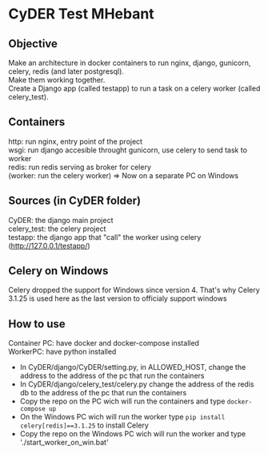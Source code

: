 CyDER Test MHebant
=======

Objective
------

Make an architecture in docker containers to run nginx, django, gunicorn, celery, redis (and later postgresql).  
Make them working together.  
Create a Django app (called testapp) to run a task on a celery worker (called celery_test).  

Containers
-------

http: run nginx, entry point of the project  
wsgi: run django accesible throught gunicorn, use celery to send task to worker  
redis: run redis serving as broker for celery  
(worker: run the celery worker) => Now on a separate PC on Windows

Sources (in CyDER folder)
--------

CyDER: the django main project  
celery_test: the celery project  
testapp: the django app that "call" the worker using celery (http://127.0.0.1/testapp/)

Celery on Windows
-------

Celery dropped the support for Windows since version 4. That's why Celery 3.1.25 is used here as the last version to officialy support windows

How to use
---------

Container PC: have docker and docker-compose installed  
WorkerPC: have python installed

- In CyDER/django/CyDER/setting.py, in ALLOWED_HOST, change the address to the address of the pc that run the containers  
- In CyDER/django/celery_test/celery.py change the address of the redis db to the address of the pc that run the containers  
- Copy the repo on the PC wich will run the containers and type `docker-compose up`
- On the Windows PC wich will run the worker type `pip install celery[redis]==3.1.25` to install Celery
- Copy the repo on the Windows PC wich will run the worker and type './start_worker_on_win.bat'  
